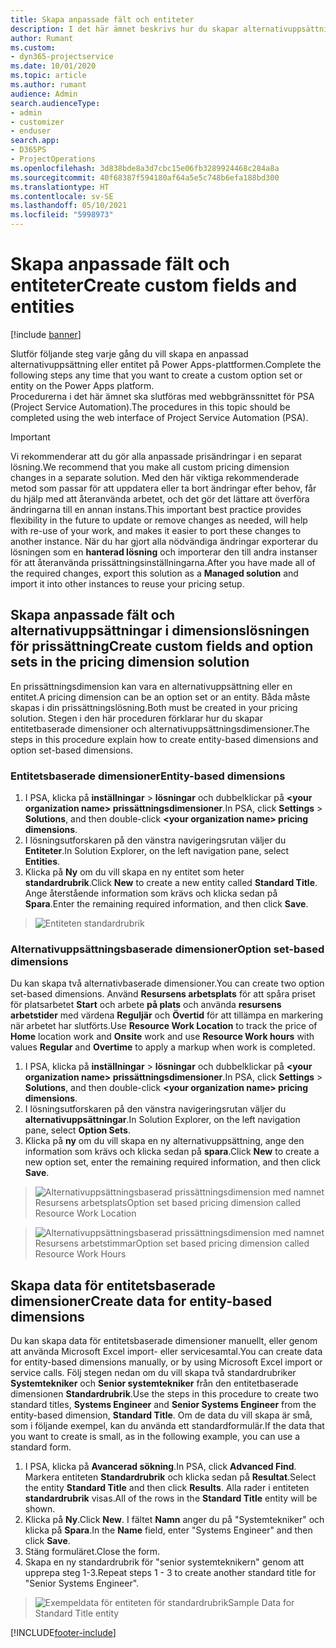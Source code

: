 ```yaml
---
title: Skapa anpassade fält och entiteter
description: I det här ämnet beskrivs hur du skapar alternativuppsättningar och entiteter i din egen lösning i Power Apps-plattformen.
author: Rumant
ms.custom:
- dyn365-projectservice
ms.date: 10/01/2020
ms.topic: article
ms.author: rumant
audience: Admin
search.audienceType:
- admin
- customizer
- enduser
search.app:
- D365PS
- ProjectOperations
ms.openlocfilehash: 3d838bde8a3d7cbc15e06fb3289924468c284a8a
ms.sourcegitcommit: 40f68387f594180af64a5e5c748b6efa188bd300
ms.translationtype: HT
ms.contentlocale: sv-SE
ms.lasthandoff: 05/10/2021
ms.locfileid: "5998973"
---
```

# <a name="create-custom-fields-and-entities"></a><span data-ttu-id="4306c-103">Skapa anpassade fält och entiteter</span><span class="sxs-lookup"><span data-stu-id="4306c-103">Create custom fields and entities</span></span> 

[!include [banner](../includes/psa-now-project-operations.md)]

<span data-ttu-id="4306c-104">Slutför följande steg varje gång du vill skapa en anpassad alternativuppsättning eller entitet på Power Apps-plattformen.</span><span class="sxs-lookup"><span data-stu-id="4306c-104">Complete the following steps any time that you want to create a custom option set or entity on the Power Apps platform.</span></span>  
<span data-ttu-id="4306c-105">Procedurerna i det här ämnet ska slutföras med webbgränssnittet för PSA (Project Service Automation).</span><span class="sxs-lookup"><span data-stu-id="4306c-105">The procedures in this topic should be completed using the web interface of Project Service Automation (PSA).</span></span>

> [!IMPORTANT]
> <span data-ttu-id="4306c-106">Vi rekommenderar att du gör alla anpassade prisändringar i en separat lösning.</span><span class="sxs-lookup"><span data-stu-id="4306c-106">We recommend that you make all custom pricing dimension changes in a separate solution.</span></span> <span data-ttu-id="4306c-107">Med den här viktiga rekommenderade metod som passar för att uppdatera eller ta bort ändringar efter behov, får du hjälp med att återanvända arbetet, och det gör det lättare att överföra ändringarna till en annan instans.</span><span class="sxs-lookup"><span data-stu-id="4306c-107">This important best practice provides flexibility in the future to update or remove changes as needed, will help with re-use of your work, and makes it easier to port these changes to another instance.</span></span> <span data-ttu-id="4306c-108">När du har gjort alla nödvändiga ändringar exporterar du lösningen som en **hanterad lösning** och importerar den till andra instanser för att återanvända prissättningsinställningarna.</span><span class="sxs-lookup"><span data-stu-id="4306c-108">After you have made all of the required changes, export this solution as a **Managed solution** and import it into other instances to reuse your pricing setup.</span></span>

  
## <a name="create-custom-fields-and-option-sets-in-the-pricing-dimension-solution"></a><span data-ttu-id="4306c-109">Skapa anpassade fält och alternativuppsättningar i dimensionslösningen för prissättning</span><span class="sxs-lookup"><span data-stu-id="4306c-109">Create custom fields and option sets in the pricing dimension solution</span></span>

<span data-ttu-id="4306c-110">En prissättningsdimension kan vara en alternativuppsättning eller en entitet.</span><span class="sxs-lookup"><span data-stu-id="4306c-110">A pricing dimension can be an option set or an entity.</span></span> <span data-ttu-id="4306c-111">Båda måste skapas i din prissättningslösning.</span><span class="sxs-lookup"><span data-stu-id="4306c-111">Both must be created in your pricing solution.</span></span> <span data-ttu-id="4306c-112">Stegen i den här proceduren förklarar hur du skapar entitetbaserade dimensioner och alternativuppsättningsdimensioner.</span><span class="sxs-lookup"><span data-stu-id="4306c-112">The steps in this procedure explain how to create entity-based dimensions and option set-based dimensions.</span></span>

### <a name="entity-based-dimensions"></a><span data-ttu-id="4306c-113">Entitetsbaserade dimensioner</span><span class="sxs-lookup"><span data-stu-id="4306c-113">Entity-based dimensions</span></span>

1. <span data-ttu-id="4306c-114">I PSA, klicka på **inställningar** > **lösningar** och dubbelklickar på **\<your organization name> prissättningsdimensioner**.</span><span class="sxs-lookup"><span data-stu-id="4306c-114">In PSA, click **Settings** > **Solutions**, and then double-click **\<your organization name> pricing dimensions**.</span></span>
2. <span data-ttu-id="4306c-115">I lösningsutforskaren på den vänstra navigeringsrutan väljer du **Entiteter**.</span><span class="sxs-lookup"><span data-stu-id="4306c-115">In Solution Explorer, on the left navigation pane, select **Entities**.</span></span>
3. <span data-ttu-id="4306c-116">Klicka på **Ny** om du vill skapa en ny entitet som heter **standardrubrik**.</span><span class="sxs-lookup"><span data-stu-id="4306c-116">Click **New** to create a new entity called **Standard Title**.</span></span> <span data-ttu-id="4306c-117">Ange återstående information som krävs och klicka sedan på **Spara**.</span><span class="sxs-lookup"><span data-stu-id="4306c-117">Enter the remaining required information, and then click **Save**.</span></span>

> ![Entiteten standardrubrik](media/Standard-Title-entity-definition.png)


### <a name="option-set-based-dimensions"></a><span data-ttu-id="4306c-119">Alternativuppsättningsbaserade dimensioner</span><span class="sxs-lookup"><span data-stu-id="4306c-119">Option set-based dimensions</span></span> 
<span data-ttu-id="4306c-120">Du kan skapa två alternativbaserade dimensioner.</span><span class="sxs-lookup"><span data-stu-id="4306c-120">You can create two option set-based dimensions.</span></span> <span data-ttu-id="4306c-121">Använd **Resursens arbetsplats** för att spåra priset för platsarbetet **Start** och arbete **på plats** och använda **resursens arbetstider** med värdena **Reguljär** och **Övertid** för att tillämpa en markering när arbetet har slutförts.</span><span class="sxs-lookup"><span data-stu-id="4306c-121">Use **Resource Work Location** to track the price of **Home** location work and **Onsite** work and use **Resource Work hours** with values **Regular** and **Overtime** to apply a markup when work is completed.</span></span>


1. <span data-ttu-id="4306c-122">I PSA, klicka på **inställningar** > **lösningar** och dubbelklickar på **\<your organization name> prissättningsdimensioner**.</span><span class="sxs-lookup"><span data-stu-id="4306c-122">In PSA, click **Settings** > **Solutions**, and then double-click  **\<your organization name> pricing dimensions**.</span></span> 
2. <span data-ttu-id="4306c-123">I lösningsutforskaren på den vänstra navigeringsrutan väljer du **alternativuppsättningar**.</span><span class="sxs-lookup"><span data-stu-id="4306c-123">In Solution Explorer, on the left navigation pane, select  **Option Sets**.</span></span> 
3. <span data-ttu-id="4306c-124">Klicka på **ny** om du vill skapa en ny alternativuppsättning, ange den information som krävs och klicka sedan på **spara**.</span><span class="sxs-lookup"><span data-stu-id="4306c-124">Click **New** to create a new option set, enter the remaining required information, and then click **Save**.</span></span>

> ![<span data-ttu-id="4306c-125">Alternativuppsättningsbaserad prissättningsdimension med namnet Resursens arbetsplats</span><span class="sxs-lookup"><span data-stu-id="4306c-125">Option set based pricing dimension called Resource Work Location</span></span> ](media/Option-set-PD-called-Resource-Work-Location.png)

> ![<span data-ttu-id="4306c-126">Alternativuppsättningsbaserad prissättningsdimension med namnet Resursens arbetstimmar</span><span class="sxs-lookup"><span data-stu-id="4306c-126">Option set based pricing dimension called Resource Work Hours</span></span> ](media/Option-set-PD-called-Resource-Work-Hours.PNG)


## <a name="create-data-for-entity-based-dimensions"></a><span data-ttu-id="4306c-127">Skapa data för entitetsbaserade dimensioner</span><span class="sxs-lookup"><span data-stu-id="4306c-127">Create data for entity-based dimensions</span></span>

<span data-ttu-id="4306c-128">Du kan skapa data för entitetsbaserade dimensioner manuellt, eller genom att använda Microsoft Excel import- eller servicesamtal.</span><span class="sxs-lookup"><span data-stu-id="4306c-128">You can create data for entity-based dimensions manually, or by using Microsoft Excel import or service calls.</span></span> <span data-ttu-id="4306c-129">Följ stegen nedan om du vill skapa två standardrubriker **Systemtekniker** och **Senior systemtekniker** från den entitetbaserade dimensionen **Standardrubrik**.</span><span class="sxs-lookup"><span data-stu-id="4306c-129">Use the steps in this procedure to create two standard titles, **Systems Engineer** and **Senior Systems Engineer** from the entity-based dimension, **Standard Title**.</span></span> <span data-ttu-id="4306c-130">Om de data du vill skapa är små, som i följande exempel, kan du använda ett standardformulär.</span><span class="sxs-lookup"><span data-stu-id="4306c-130">If the data that you want to create is small, as in the following example, you can use a standard form.</span></span>

1. <span data-ttu-id="4306c-131">I PSA, klicka på **Avancerad sökning**.</span><span class="sxs-lookup"><span data-stu-id="4306c-131">In PSA, click **Advanced Find**.</span></span> <span data-ttu-id="4306c-132">Markera entiteten **Standardrubrik** och klicka sedan på **Resultat**.</span><span class="sxs-lookup"><span data-stu-id="4306c-132">Select the entity **Standard Title** and then click **Results**.</span></span> <span data-ttu-id="4306c-133">Alla rader i entiteten **standardrubrik** visas.</span><span class="sxs-lookup"><span data-stu-id="4306c-133">All of the rows in the **Standard Title** entity will be shown.</span></span>
2. <span data-ttu-id="4306c-134">Klicka på **Ny**.</span><span class="sxs-lookup"><span data-stu-id="4306c-134">Click **New**.</span></span> <span data-ttu-id="4306c-135">I fältet **Namn** anger du på "Systemtekniker" och klicka på **Spara**.</span><span class="sxs-lookup"><span data-stu-id="4306c-135">In the **Name** field, enter "Systems Engineer" and then click **Save**.</span></span>
3. <span data-ttu-id="4306c-136">Stäng formuläret.</span><span class="sxs-lookup"><span data-stu-id="4306c-136">Close the form.</span></span> 
4. <span data-ttu-id="4306c-137">Skapa en ny standardrubrik för "senior systemteknikern" genom att upprepa steg 1-3.</span><span class="sxs-lookup"><span data-stu-id="4306c-137">Repeat steps 1 - 3 to create another standard title for "Senior Systems Engineer".</span></span>

> ![<span data-ttu-id="4306c-138">Exempeldata för entiteten för standardrubrik</span><span class="sxs-lookup"><span data-stu-id="4306c-138">Sample Data for Standard Title entity</span></span> ](media/ST-data.png)




[!INCLUDE[footer-include](../includes/footer-banner.md)]